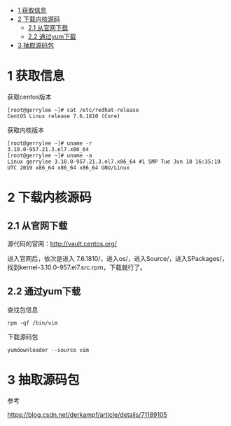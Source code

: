 
<!-- @import "[TOC]" {cmd="toc" depthFrom=1 depthTo=6 orderedList=false} -->

<!-- code_chunk_output -->

- [ 1 获取信息](#1-获取信息)
- [ 2 下载内核源码](#2-下载内核源码)
  - [ 2.1 从官网下载](#21-从官网下载)
  - [ 2.2 通过yum下载](#22-通过yum下载)
- [ 3 抽取源码包](#3-抽取源码包)

<!-- /code_chunk_output -->

# 1 获取信息

获取centos版本

```
[root@gerrylee ~]# cat /etc/redhat-release
CentOS Linux release 7.6.1810 (Core)
```

获取内核版本

```
[root@gerrylee ~]# uname -r
3.10.0-957.21.3.el7.x86_64
[root@gerrylee ~]# uname -a
Linux gerrylee 3.10.0-957.21.3.el7.x86_64 #1 SMP Tue Jun 18 16:35:19 UTC 2019 x86_64 x86_64 x86_64 GNU/Linux
```

# 2 下载内核源码

## 2.1 从官网下载

源代码的官网：http://vault.centos.org/

进入官网后，依次是进入 7.6.1810/，进入os/，进入Source/，进入SPackages/，找到kernel-3.10.0-957.el7.src.rpm，下载就行了。

## 2.2 通过yum下载

查找包信息

```
rpm -qf /bin/vim
```

下载源码包

```
yumdownloader --source vim
```

# 3 抽取源码包



参考

https://blog.csdn.net/derkampf/article/details/71189105